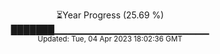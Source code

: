 <p align="center">
⏳Year Progress (25.69 %) <br>
███████▁▁▁▁▁▁▁▁▁▁▁▁▁▁▁▁▁▁▁▁▁▁▁ <br>
<sub>Updated: Tue, 04 Apr 2023 18:02:36 GMT</sub>
</p>

